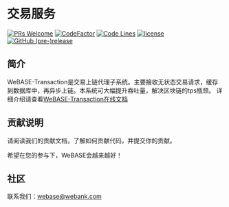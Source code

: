 # 交易服务
[![PRs Welcome](https://img.shields.io/badge/PRs-welcome-brightgreen.svg?style=flat-square)](https://webasedoc.readthedocs.io/zh_CN/latest/docs/WeBASE/CONTRIBUTING.html)
[![CodeFactor](https://www.codefactor.io/repository/github/webankblockchain/webase-transaction/badge)](https://www.codefactor.io/repository/github/webankblockchain/webase-transaction)
[![Code Lines](https://tokei.rs/b1/github/WeBankBlockchain/WeBASE-Transaction?category=code)](https://github.com/WeBankBlockchain/WeBASE-Transaction)
[![license](http://img.shields.io/badge/license-Apache%20v2-blue.svg)](http://www.apache.org/licenses/)
[![GitHub (pre-)release](https://img.shields.io/github/release/WeBankBlockchain/WeBASE-Transaction/all.svg)](https://github.com/WeBankBlockchain/WeBASE-Transaction/releases)

## 简介
WeBASE-Transaction是交易上链代理子系统。主要接收无状态交易请求，缓存到数据库中，再异步上链。本系统可大幅提升吞吐量，解决区块链的tps瓶颈。 详细介绍请查看[WeBASE-Transaction在线文档](https://webasedoc.readthedocs.io/zh_CN/latest/docs/WeBASE-Transaction/index.html)

## 贡献说明
请阅读我们的贡献文档，了解如何贡献代码，并提交你的贡献。

希望在您的参与下，WeBASE会越来越好！

## 社区
联系我们：webase@webank.com

